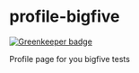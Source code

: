 # profile-bigfive

[![Greenkeeper badge](https://badges.greenkeeper.io/zrrrzzt/profile-bigfive.svg)](https://greenkeeper.io/)

Profile page for you bigfive tests
